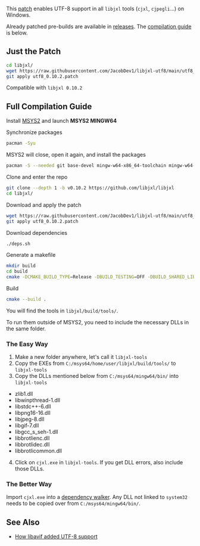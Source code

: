 This [patch](#just-the-patch) enables UTF-8 support in all `libjxl` tools (`cjxl`, `cjpegli`...) on Windows.

Already patched pre-builds are available in [releases](https://github.com/JacobDev1/libjxl-utf8/releases). The [compilation guide](#full-compilation-guide) is below.

## Just the Patch

```bash
cd libjxl/
wget https://raw.githubusercontent.com/JacobDev1/libjxl-utf8/main/utf8_0.10.2.patch
git apply utf8_0.10.2.patch
```

Compatible with `libjxl 0.10.2`

## Full Compilation Guide

Install [MSYS2](https://msys2.org) and launch **MSYS2 MINGW64**

Synchronize packages

```bash
pacman -Syu
```

MSYS2 will close, open it again, and install the packages

```bash
pacman -S --needed git base-devel mingw-w64-x86_64-toolchain mingw-w64-x86_64-cmake mingw-w64-x86_64-ninja mingw-w64-x86_64-gtest mingw-w64-x86_64-giflib mingw-w64-x86_64-libpng mingw-w64-x86_64-libjpeg-turbo
```

Clone and enter the repo

```bash
git clone --depth 1 -b v0.10.2 https://github.com/libjxl/libjxl
cd libjxl/
```

Download and apply the patch

```bash
wget https://raw.githubusercontent.com/JacobDev1/libjxl-utf8/main/utf8_0.10.2.patch
git apply utf8_0.10.2.patch
```

Download dependencies

```bash
./deps.sh
```

Generate a makefile

```bash
mkdir build
cd build
cmake -DCMAKE_BUILD_TYPE=Release -DBUILD_TESTING=OFF -DBUILD_SHARED_LIBS=OFF -DJPEGXL_ENABLE_BENCHMARK=OFF -DJPEGXL_ENABLE_PLUGINS=ON -DJPEGXL_ENABLE_MANPAGES=OFF -DJPEGXL_FORCE_SYSTEM_BROTLI=ON -DJPEGXL_FORCE_SYSTEM_GTEST=ON ..
```

Build

```bash
cmake --build .
```

You will find the tools in `libjxl/build/tools/`.

To run them outside of MSYS2, you need to include the necessary DLLs in the same folder.

### The Easy Way

1. Make a new folder anywhere, let's call it `libjxl-tools`
2. Copy the EXEs from `C:/msys64/home/user/libjxl/build/tools/` to `libjxl-tools`
3. Copy the DLLs mentioned below from `C:/msys64/mingw64/bin/` into `libjxl-tools`

- zlib1.dll
- libwinpthread-1.dll
- libstdc++-6.dll
- libpng16-16.dll
- libjpeg-8.dll
- libgif-7.dll
- libgcc_s_seh-1.dll
- libbrotlienc.dll
- libbrotlidec.dll
- libbrotlicommon.dll

4. Click on `cjxl.exe` in `libjxl-tools`. If you get DLL errors, also include those DLLs.

### The Better Way

Import `cjxl.exe` into a [dependency walker](https://github.com/lucasg/Dependencies). Any DLL not linked to `system32` needs to be copied over from `C:/msys64/mingw64/bin/`.

## See Also

- [How libavif added UTF-8 support](https://github.com/AOMediaCodec/libavif/commit/3ec01cefd1ddd266a622d5e114a0888581b68f4a)